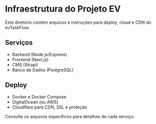 # Infraestrutura do Projeto EV

Este diretório contém arquivos e instruções para deploy, cloud e CDN do evTaskFlow.

## Serviços
- Backend (Node.js/Express)
- Frontend (Next.js)
- CMS (Strapi)
- Banco de Dados (PostgreSQL)

## Deploy
- Docker e Docker Compose
- DigitalOcean (ou AWS)
- Cloudflare para CDN, SSL e proteção

Consulte os arquivos específicos para detalhes de cada serviço. 